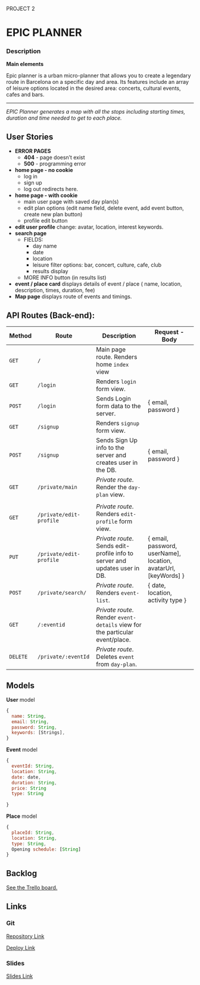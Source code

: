 PROJECT 2

# EPIC PLANNER

### Description

**Main elements**

Epic planner is a urban micro-planner that allows you to create a legendary route in Barcelona on a specific day and area.  Its features include an array of leisure options located in the desired area: concerts, cultural events, cafes and bars.  

----

*EPIC Planner generates a map with all the stops including starting times, duration and time needed to get to each place.* 



## User Stories

- **ERROR PAGES**
  - **404** - page doesn’t exist 
  - **500** - programming error
- **home page - no cookie**
  - log in
  - sign up
  - log out redirects here.
- **home page - with cookie**
  - main user page with saved day plan(s)
  - edit plan options (edit name field, delete event, add event button, create new plan button)
  - profile edit button
- **edit user profile** change: avatar, location, interest keywords.
- **search page**
  - FIELDS:
    - day name
    - date 
    - location
    - leisure filter options: bar, concert, culture, cafe, club
    - results display
  - MORE INFO button (in results list)
- **event / place card**  displays details of event / place ( name, location, description, times, duration, fee)
- **Map page**  displays route of events and timings. 

## 

## API Routes (Back-end):

| **Method** | **Route**               | **Description**                                              | Request  - Body                                              |
| ---------- | ----------------------- | ------------------------------------------------------------ | ------------------------------------------------------------ |
| `GET`      | `/`                     | Main page route.  Renders home `index` view                  |                                                              |
| `GET`      | `/login`                | Renders `login` form view.                                   |                                                              |
| `POST`     | `/login`                | Sends Login form data to the server.                         | { email, password }                                          |
| `GET`      | `/signup`               | Renders `signup` form view.                                  |                                                              |
| `POST`     | `/signup`               | Sends Sign Up info to the server and creates user in the DB. | {  email, password  }                                        |
| `GET`      | `/private/main`         | *Private route*. Render the `day-plan` view.                 |                                                              |
|            |                         |                                                              |                                                              |
| `GET`      | `/private/edit-profile` | *Private route*. Renders `edit-profile` form view.           |                                                              |
| `PUT`      | `/private/edit-profile` | *Private route*. Sends edit-profile info to server and updates user in DB. | { email, password, userName], location, avatarUrl, [keyWords] } |
| `POST`     | `/private/search/`      | *Private route*. Renders `event-list`.                       | { date, location, activity type }                            |
| `GET`      | `/:eventid`             | *Private route*. Render `event-details` view for the particular event/place. |                                                              |
| `DELETE`   | `/private/:eventId`     | *Private route*. Deletes `event` from `day-plan`.            |                                                              |

## 

## Models

**User** model

```js
{
  name: String,
  email: String,
  password: String,
  keywords: [Strings],
}
```

**Event** model

```js
{
  eventId: String,
  location: String,
  date: date,
  duration: String,
  price: String
  type: String
  
}
```

**Place** model

```js
{
  placeId: String,
  location: String,
  type: String,
  Opening schedule: [String]
}
```



## Backlog

[See the Trello board.](https://trello.com/b/pawm0XYn)



## Links

### Git

[Repository Link]()

[Deploy Link]()



### Slides

[Slides Link]()